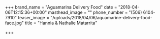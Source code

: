 +++
brand_name = "Aguamarina Delivery Food"
date = "2018-04-06T12:15:36+00:00"
masthead_image = ""
phone_number = "(506) 6104-7910"
teaser_image = "/uploads/2018/04/06/aquamarine-delivery-food-face.jpg"
title = "Hannia & Nathalie Matarrita"

+++
